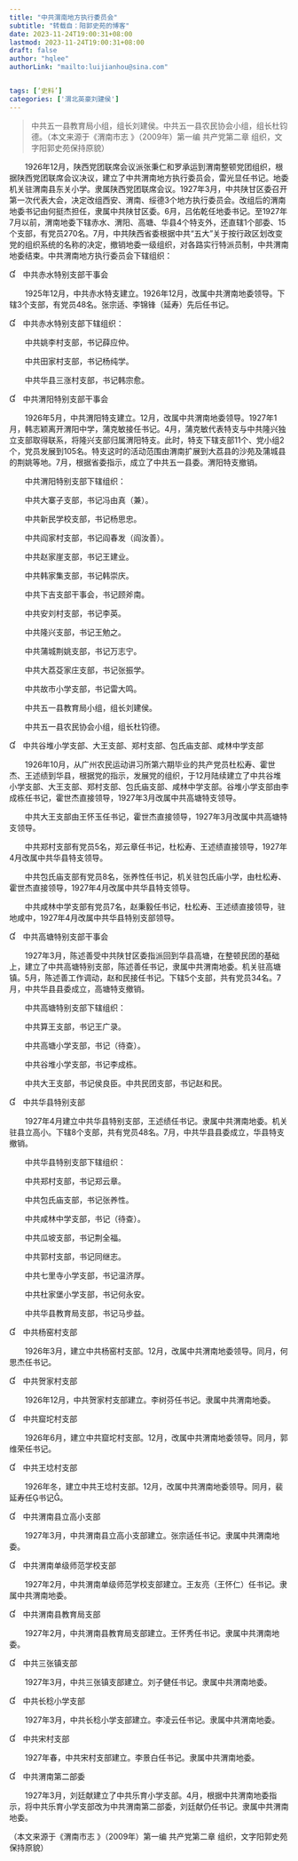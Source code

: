 ```yaml
---
title: "中共渭南地方执行委员会"
subtitle: "转载自：阳郭史苑的博客"
date: 2023-11-24T19:00:31+08:00
lastmod: 2023-11-24T19:00:31+08:00
draft: false
author: "hqlee"
authorLink: "mailto:luijianhou@sina.com"


tags: [‘史料’]
categories: ['渭北英豪刘建侯']
---
```


> 中共五一县教育局小组，组长刘建侯。中共五一县农民协会小组，组长杜钧德。（本文来源于《渭南市志 》（2009年）第一编 共产党第二章 组织，文字阳郭史苑保持原貌）


　　1926年12月，陕西党团联席会议派张秉仁和罗承运到渭南整顿党团组织，根据陕西党团联席会议决议，建立了中共渭南地方执行委员会，雷光显任书记。地委机关驻渭南县东关小学。隶属陕西党团联席会议。1927年3月，中共陕甘区委召开第一次代表大会，决定改组西安、渭南、绥德3个地方执行委员会。改组后的渭南地委书记由何挺杰担任，隶属中共陕甘区委。6月，吕佑乾任地委书记。至1927年7月以前，渭南地委下辖赤水、渭阳、高塘、华县4个特支外，还直辖1个部委、15个支部，有党员270名。7月，中共陕西省委根据中共“五大”关于按行政区划改变党的组织系统的名称的决定，撤销地委一级组织，对各路实行特派员制，中共渭南地委结束。中共渭南地方执行委员会下辖组织：


　中共赤水特别支部干事会

　　1925年12月，中共赤水特支建立。1926年12月，改属中共渭南地委领导。下辖3个支部，有党员48名。张宗适、李锦锋（延寿）先后任书记。

　中共赤水特别支部下辖组织：

　　中共姚李村支部，书记薛应仲。

　　中共田家村支部，书记杨纯学。

　　中共华县三涨村支部，书记韩宗愈。


　中共渭阳特别支部干事会

　　1926年5月，中共渭阳特支建立。12月，改属中共渭南地委领导。1927年1月，韩志颖离开渭阳中学，蒲克敏接任书记。4月，蒲克敏代表特支与中共隆兴独立支部取得联系，将隆兴支部归属渭阳特支。此时，特支下辖支部11个、党小组2个，党员发展到105名。特支这时的活动范围由渭南扩展到大荔县的沙苑及蒲城县的荆姚等地。7月，根据省委指示，成立了中共五一县委。渭阳特支撤销。

　　中共渭阳特别支部下辖组织：

　　中共大寨子支部，书记冯由真（兼）。

　　中共新民学校支部，书记杨思忠。

　　中共阎家村支部，书记阎春发（阎汝善）。

　　中共赵家崖支部，书记王建业。

　　中共韩家集支部，书记韩崇庆。

　　中共下吉支部干事会，书记顾斧南。

　　中共安刘村支部，书记李英。

　　中共隆兴支部，书记王勉之。

　　中共蒲城荆姚支部，书记万志宁。

　　中共大荔芟家庄支部，书记张振学。

　　中共故市小学支部，书记雷大鸣。

　　中共五一县教育局小组，组长刘建侯。

　　中共五一县农民协会小组，组长杜钧德。


　中共谷堆小学支部、大王支部、郑村支部、包氏庙支部、咸林中学支部

　　1926年10月，从广州农民运动讲习所第六期毕业的共产党员杜松寿、霍世杰、王述绩到华县，根据党的指示，发展党的组织，于12月陆续建立了中共谷堆小学支部、大王支部、郑村支部、包氏庙支部、咸林中学支部。谷堆小学支部由李成栋任书记，霍世杰直接领导，1927年3月改属中共高塘特支领导。

　　中共大王支部由王怀玉任书记，霍世杰直接领导，1927年3月改属中共高塘特支领导。

　　中共郑村支部有党员5名，郑云章任书记，杜松寿、王述绩直接领导，1927年4月改属中共华县特支领导。

　　中共包氏庙支部有党员8名，张养性任书记，机关驻包氏庙小学，由杜松寿、霍世杰直接领导，1927年4月改属中共华县特支领导。

　　中共咸林中学支部有党员7名，赵秉毅任书记，杜松寿、王述绩直接领导，驻地咸中，1927年4月改属中共华县特别支部领导。

　中共高塘特别支部干事会

　　1927年3月，陈述善受中共陕甘区委指派回到华县高塘，在整顿民团的基础上，建立了中共高塘特别支部，陈述善任书记，隶属中共渭南地委。机关驻高塘镇。5月，陈述善工作调动，赵和民接任书记。下辖5个支部，共有党员34名。7月，中共华县县委成立，高塘特支撤销。

　　中共高塘特别支部下辖组织：

　　中共算王支部，书记王广录。

　　中共高塘小学支部，书记（待查）。

　　中共谷堆小学支部，书记李成栋。

　　中共大王支部，书记侯良臣。中共民团支部，书记赵和民。

　中共华县特别支部

　　1927年4月建立中共华县特别支部，王述绩任书记。隶属中共渭南地委。机关驻县立高小。下辖8个支部，共有党员48名。7月，中共华县县委成立，华县特支撤销。

　　中共华县特别支部下辖组织：

　　中共郑村支部，书记郑云章。

　　中共包氏庙支部，书记张养性。

　　中共咸林中学支部，书记（待查）。

　　中共瓜坡支部，书记荆全福。

　　中共郭村支部，书记同继志。

　　中共七里寺小学支部，书记温济厚。

　　中共杜家堡小学支部，书记何永安。

　　中共华县教育局支部，书记马步益。


　中共杨窑村支部

　　1926年3月，建立中共杨窑村支部。12月，改属中共渭南地委领导。同月，何思杰任书记。

　中共贺家村支部

　　1926年12月，中共贺家村支部建立。李树芬任书记。隶属中共渭南地委。

　中共窟坨村支部

　　1926年6月，建立中共窟坨村支部。12月，改属中共渭南地委领导。同月，郭维荣任书记。

　中共王埝村支部

　　1926年冬，建立中共王埝村支部。12月，改属中共渭南地委领导。同月，裴延寿任书记。

　中共渭南县立高小支部

　　1927年3月，中共渭南县立高小支部建立。张宗适任书记。隶属中共渭南地委。

　中共渭南单级师范学校支部

　　1927年2月，中共渭南单级师范学校支部建立。王友亮（王怀仁）任书记。隶属中共渭南地委。

　中共渭南县教育局支部

　　1927年2月，中共渭南县教育局支部建立。王怀秀任书记。隶属中共渭南地委。

　中共三张镇支部

　　1927年3月，中共三张镇支部建立。刘子健任书记。隶属中共渭南地委。

　中共长稔小学支部

　　1927年3月，中共长稔小学支部建立。李凌云任书记。隶属中共渭南地委。

　中共宋村支部

　　1927年春，中共宋村支部建立。李景白任书记。隶属中共渭南地委。

　中共渭南第二部委

　　1927年3月，刘廷献建立了中共乐育小学支部。4月，根据中共渭南地委指示，将中共乐育小学支部改为中共渭南第二部委，刘廷献仍任书记。隶属中共渭南地委。

（本文来源于《渭南市志 》（2009年）第一编 共产党第二章 组织，文字阳郭史苑保持原貌）
 
